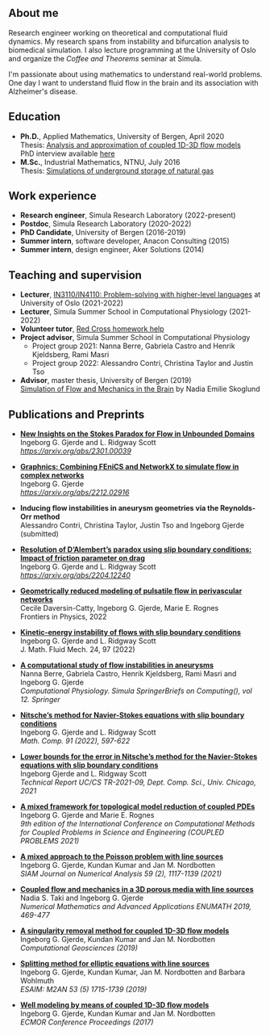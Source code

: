 ## About me
Research engineer working on theoretical and computational fluid dynamics. My research spans from instability and bifurcation analysis to biomedical simulation. I also lecture programming at the University of Oslo and organize the *Coffee and Theorems* seminar at Simula. 

I'm passionate about using mathematics to understand real-world problems. One day I want to understand fluid flow in the brain and its association with Alzheimer's disease.

## Education 
- **Ph.D.**, Applied Mathematics, University of Bergen, April 2020 <br />
Thesis: [Analysis and approximation of coupled 1D-3D flow models](https://bora.uib.no/bora-xmlui/handle/1956/21793) <br />
PhD interview available [here](https://vimeo.com/667198155) 
- **M.Sc.**,  Industrial Mathematics, NTNU, July 2016 <br />
Thesis: [Simulations of underground storage of natural gas](https://ntnuopen.ntnu.no/ntnu-xmlui/handle/11250/2405993)

## Work experience
- **Research engineer**, Simula Research Laboratory (2022-present)
-  **Postdoc**, Simula Research Laboratory (2020-2022)
- **PhD Candidate**, University of Bergen (2016-2019)
- **Summer intern**, software developer, Anacon Consulting (2015)
- **Summer intern**, design engineer, Aker Solutions (2014)

## Teaching and supervision ##
- **Lecturer**, [IN3110/IN4110: Problem-solving with higher-level languages](https://uio-in3110.github.io/)  at University of Oslo (2021-2022)
- **Lecturer**, Simula Summer School in Computational Physiology (2021-2022)
- **Volunteer tutor**, [Red Cross homework help](https://www.rodekors.no/lokalforeninger/oslo/aktiviteter/barn-og-unge/leksehjelp/)
- **Project advisor**, Simula Summer School in Computational Physiology
    - Project group 2021: Nanna Berre, Gabriela Castro and Henrik Kjeldsberg, Rami Masri
    - Project group 2022: Alessandro Contri, Christina Taylor and Justin Tso
- **Advisor**, master thesis, University of Bergen (2019)
<br /> [Simulation of Flow and Mechanics in the Brain](https://bora.uib.no/bora-xmlui/handle/1956/20035) by Nadia Emilie Skoglund

## Publications and Preprints
- [**New Insights on the Stokes Paradox for Flow in Unbounded Domains**](https://arxiv.org/abs/2301.00039) <br />
Ingeborg G. Gjerde and L. Ridgway Scott <br />
*https://arxiv.org/abs/2301.00039*

- [**Graphnics: Combining FEniCS and NetworkX to simulate flow in complex networks**](https://arxiv.org/abs/2212.02916) <br />
Ingeborg G. Gjerde <br />
*https://arxiv.org/abs/2212.02916*

- **Inducing flow instabilities in aneurysm geometries via the Reynolds-Orr method** <br />
Alessandro Contri, Christina Taylor, Justin Tso and Ingeborg Gjerde (submitted)

- [**Resolution of D’Alembert’s paradox using slip boundary conditions: Impact of friction parameter on drag**](https://arxiv.org/abs/2204.12240) <br />
Ingeborg G. Gjerde and L. Ridgway Scott <br />
*https://arxiv.org/abs/2204.12240*

- [**Geometrically reduced modeling of pulsatile flow in perivascular networks**](https://www.frontiersin.org/articles/10.3389/fphy.2022.882260/full) <br />
Cecile Daversin-Catty, Ingeborg G. Gjerde, Marie E. Rognes <br />
Frontiers in Physics, 2022

- [**Kinetic-energy instability of flows with slip boundary conditions**](https://people.cs.uchicago.edu/~ridg/finrevdfss.pdf)<br />
Ingeborg G. Gjerde and L. Ridgway Scott<br />
J. Math. Fluid Mech. 24, 97 (2022)

- [**A computational study of flow instabilities in aneurysms**](https://link.springer.com/chapter/10.1007/978-3-031-05164-7_6)<br />
Nanna Berre, Gabriela Castro, Henrik Kjeldsberg, Rami Masri and Ingeborg G. Gjerde <br />
*Computational Physiology. Simula SpringerBriefs on Computing(), vol 12. Springer*

- [**Nitsche’s method for Navier-Stokes equations with slip boundary conditions**](https://www.ams.org/journals/mcom/2022-91-334/S0025-5718-2021-03682-0/)<br />
 Ingeborg G. Gjerde and L. Ridgway Scott<br />
*Math. Comp. 91 (2022), 597-622*

- [**Lower bounds for the error in Nitsche’s method for the Navier-Stokes equations with slip boundary conditions**](https://newtraell.cs.uchicago.edu/files/tr_authentic/TR-2021-09.pdf)<br />
Ingeborg Gjerde and L. Ridgway Scott<br />
*Technical Report UC/CS TR-2021-09, Dept. Comp. Sci., Univ. Chicago, 2021*

- [**A mixed framework for topological model reduction of coupled PDEs**](https://www.scipedia.com/serve-file/e1648818781/l1648811581/da/c1/x4oj6SKznsBAjx3zdQdwOCS584Gnz7OTbcgJVfO-exU/1/36/download.pdf)<br />
Ingeborg G. Gjerde and Marie E. Rognes <br />
*9th edition of the International Conference on Computational Methods for Coupled Problems in Science and Engineering (COUPLED PROBLEMS 2021)*

- [**A mixed approach to the Poisson problem with line sources**](https://epubs.siam.org/doi/abs/10.1137/19M1296549)<br />
Ingeborg G. Gjerde, Kundan Kumar and Jan M. Nordbotten<br />
*SIAM Journal on Numerical Analysis 59 (2), 1117-1139 (2021)*

- [**Coupled flow and mechanics in a 3D porous media with line sources**](https://link.springer.com/chapter/10.1007/978-3-030-55874-1_46)<br />
Nadia S. Taki and Ingeborg G. Gjerde<br />
*Numerical Mathematics and Advanced Applications ENUMATH 2019, 469-477*

- [**A singularity removal method for coupled 1D-3D flow models**](https://link.springer.com/article/10.1007/s10596-019-09899-4#citeas)<br />
Ingeborg G. Gjerde, Kundan Kumar and Jan M. Nordbotten<br />
*Computational Geosciences (2019)*

- [**Splitting method for elliptic equations with line sources**](https://www.esaim-m2an.org/articles/m2an/abs/2019/05/m2an180201/m2an180201.html)<br />
Ingeborg G. Gjerde, Kundan Kumar, Jan M. Nordbotten and Barbara Wohlmuth<br />
*ESAIM: M2AN 53 (5) 1715-1739 (2019)*

- [**Well modeling by means of coupled 1D-3D flow models**](https://www.earthdoc.org/content/papers/10.3997/2214-4609.201802117)<br />
Ingeborg G. Gjerde, Kundan Kumar and Jan M. Nordbotten<br />
*ECMOR Conference Proceedings (2017)*


